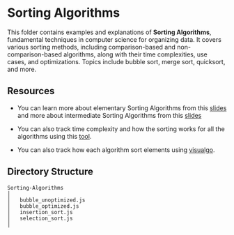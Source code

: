 # Sorting Algorithms

This folder contains examples and explanations of **Sorting Algorithms**, fundamental techniques in computer science for organizing data. It covers various sorting methods, including comparison-based and non-comparison-based algorithms, along with their time complexities, use cases, and optimizations. Topics include bubble sort, merge sort, quicksort, and more.

## Resources

- You can learn more about elementary Sorting Algorithms from this [slides](https://cs.slides.com/colt_steele/elementary-sorting-algorithms/fullscreen) and more about intermediate Sorting Algorithms from this [slides](https://cs.slides.com/colt_steele/intermediate-sorting-algorithms/fullscreen)

- You can also track time complexity and how the sorting works for all the algorithms using this [tool](https://www.toptal.com/developers/sorting-algorithms).

- You can also track how each algorithm sort elements using [visualgo](https://visualgo.net/en/sorting).

## Directory Structure

```
Sorting-Algorithms
│
│   bubble_unoptimized.js
│   bubble_optimized.js
│   insertion_sort.js
│   selection_sort.js
│
```
